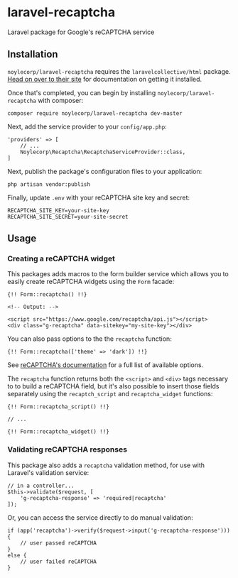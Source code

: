 # laravel-recaptcha

Laravel package for Google's reCAPTCHA service

## Installation

`noylecorp/laravel-recaptcha` requires the `laravelcollective/html` package. [Head on over to their site](http://laravelcollective.com/docs/5.1/html) for documentation on getting it installed.

Once that's completed, you can begin by installing `noylecorp/laravel-recaptcha` with composer:

    composer require noylecorp/laravel-recaptcha dev-master

Next, add the service provider to your `config/app.php`:

    'providers' => [
        // ...
        Noylecorp\Recaptcha\RecaptchaServiceProvider::class,
    ]

Next, publish the package's configuration files to your application:

    php artisan vendor:publish

Finally, update `.env` with your reCAPTCHA site key and secret:

    RECAPTCHA_SITE_KEY=your-site-key
    RECAPTCHA_SITE_SECRET=your-site-secret

## Usage

### Creating a reCAPTCHA widget

This packages adds macros to the form builder service which allows you to easily create reCAPTCHA widgets using the `Form` facade:

    {!! Form::recaptcha() !!}

    <!-- Output: -->

    <script src="https://www.google.com/recaptcha/api.js"></script>
    <div class="g-recaptcha" data-sitekey="my-site-key"></div>

You can also pass options to the the `recaptcha` function:

    {!! Form::recaptcha(['theme' => 'dark']) !!}

See [reCAPTCHA's documentation](https://developers.google.com/recaptcha/docs/display#render_param) for a full list of available options.

The `recaptcha` function returns both the `<script>` and `<div>` tags necessary to to build a reCAPTCHA field, but it's also possible to insert those fields separately using the `recaptch_script` and `recaptcha_widget` functions:

    {!! Form::recaptcha_script() !!}

    // ...

    {!! Form::recaptcha_widget() !!}

### Validating reCAPTCHA responses

This package also adds a `recaptcha` validation method, for use with Laravel's validation service:

    // in a controller...
    $this->validate($request, [
        'g-recaptcha-response' => 'required|recaptcha'
    ]);

Or, you can access the service directly to do manual validation:

    if (app('recaptcha')->verify($request->input('g-recaptcha-response'))) {
        // user passed reCAPTCHA
    }
    else {
        // user failed reCAPTCHA
    }




